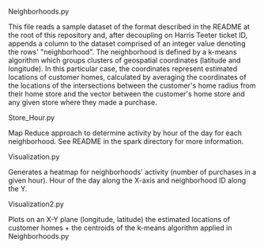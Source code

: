 Neighborhoods.py

This file reads a sample dataset of the format described in the README at the root of this repository and, after decoupling on Harris Teeter ticket ID, appends a column to the dataset comprised of an integer value denoting the rows' "neighborhood". The neighborhood is defined by a k-means algorithm which groups clusters of geospatial coordinates (latitude and longitude). In this particular case, the coordinates represent estimated locations of customer homes, calculated by averaging the coordinates of the locations of the intersections between the customer's home radius from their home store and the vector between the customer's home store and any given store where they made a purchase.

Store_Hour.py

Map Reduce approach to determine activity by hour of the day for each neighborhood. See README in the spark directory for more information.

Visualization.py

Generates a heatmap for neighborhoods' activity (number of purchases in a given hour). Hour of the day along the X-axis and neighborhood ID along the Y.

Visualization2.py

Plots on an X-Y plane (longitude, latitude) the estimated locations of customer homes + the centroids of the k-means algorithm applied in Neighborhoods.py
